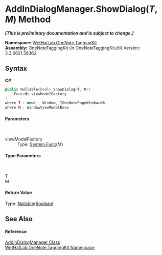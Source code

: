 # AddInDialogManager.ShowDialog(*T*, *M*) Method 
 _**\[This is preliminary documentation and is subject to change.\]**_

**Namespace:**&nbsp;<a href="4e00c8ac-fc03-0e6d-d2fd-b2c7565a9aa0">WetHatLab.OneNote.TaggingKit</a><br />**Assembly:**&nbsp;OneNoteTaggingKit (in OneNoteTaggingKit.dll) Version: 3.3.6631.38362

## Syntax

**C#**<br />
``` C#
public Nullable<bool> ShowDialog<T, M>(
	Func<M> viewModelFactory
)
where T : new(), Window, IOneNotePageWindow<M>
where M : WindowViewModelBase

```


#### Parameters
&nbsp;<dl><dt>viewModelFactory</dt><dd>Type: <a href="http://msdn2.microsoft.com/en-us/library/bb534960" target="_blank">System.Func</a>(*M*)<br /></dd></dl>

#### Type Parameters
&nbsp;<dl><dt>T</dt><dd /><dt>M</dt><dd /></dl>

#### Return Value
Type: <a href="http://msdn2.microsoft.com/en-us/library/b3h38hb0" target="_blank">Nullable</a>(<a href="http://msdn2.microsoft.com/en-us/library/a28wyd50" target="_blank">Boolean</a>)

## See Also


#### Reference
<a href="3677c315-7cc4-81c8-ab0d-36166e85c632">AddInDialogManager Class</a><br /><a href="4e00c8ac-fc03-0e6d-d2fd-b2c7565a9aa0">WetHatLab.OneNote.TaggingKit Namespace</a><br />